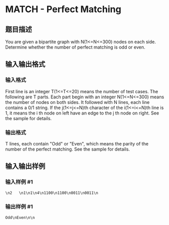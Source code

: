 # MATCH - Perfect Matching

## 题目描述

You are given a bipartite graph with N(1<=N<=300) nodes on each side. Determine whether the number of perfect matching is odd or even.

## 输入输出格式

### 输入格式

First line is an integer T(1<=T<=20) means the number of test cases. The following are T parts. Each part begin with an integer N(1<=N<=300) means the number of nodes on both sides. It followed with N lines, each line contains a 0/1 string. If the j(1<=j<=N)th character of the i(1<=i<=N)th line is 1, it means the i th node on left have an edge to the j th node on right. See the sample for details.

### 输出格式

T lines, each contain "Odd" or "Even", which means the parity of the number of the perfect matching. See the sample for details.

## 输入输出样例

### 输入样例 #1

```cpp
\n2   \n1\n1\n4\n1100\n1100\n0011\n0011\n
```


### 输出样例 #1

```cpp
Odd\nEven\n\n
```


